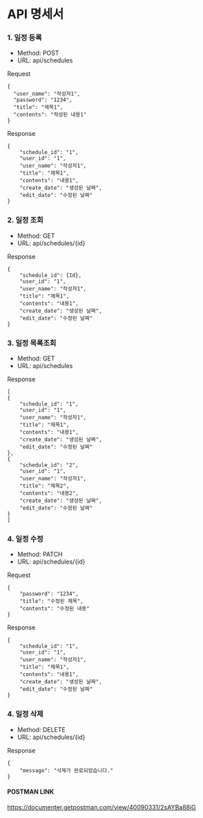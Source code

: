 # API 명세서


### 1. 일정 등록
- Method: POST
- URL: api/schedules

Request
```
{
  "user_name": "작성자1",
  "password": "1234",
  "title": "제목1",
  "contents": "작성된 내용1"
}
```

Response
```
{
    "schedule_id": "1",
    "user_id": "1",
    "user_name": "작성자1",
    "title": "제목1",
    "contents": "내용1",
    "create_date": "생성된 날짜",
    "edit_date": "수정된 날짜"
}
```


### 2. 일정 조회
- Method: GET
- URL: api/schedules/{id}

Response
```
{
    "schedule_id": {Id},
    "user_id": "1",
    "user_name": "작성자1",
    "title": "제목1",
    "contents": "내용1",
    "create_date": "생성된 날짜",
    "edit_date": "수정된 날짜"
}
```


### 3. 일정 목록조회
- Method: GET
- URL: api/schedules

Response
```
[
{
    "schedule_id": "1",
    "user_id": "1",
    "user_name": "작성자1",
    "title": "제목1",
    "contents": "내용1",
    "create_date": "생성된 날짜",
    "edit_date": "수정된 날짜"
},
{
    "schedule_id": "2",
    "user_id": "1",
    "user_name": "작성자1",
    "title": "제목2",
    "contents": "내용2",
    "create_date": "생성된 날짜",
    "edit_date": "수정된 날짜"
}
]
```


### 4. 일정 수정
- Method: PATCH
- URL: api/schedules/{id}

Request
```
{
    "password": "1234",
    "title": "수정된 제목",
    "contents": "수정된 내용"
}
```

Response
```
{
    "schedule_id": "1",
    "user_id": "1",
    "user_name": "작성자1",
    "title": "제목1",
    "contents": "내용1",
    "create_date": "생성된 날짜",
    "edit_date": "수정된 날짜"
}
```


### 4. 일정 삭제
- Method: DELETE
- URL: api/schedules/{id}

Response
```
{
    "message": "삭제가 완료되었습니다."
}
```

#### POSTMAN LINK
https://documenter.getpostman.com/view/40090331/2sAYBa88jG

